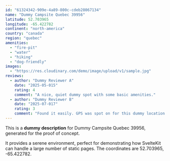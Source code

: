 ```yaml
---
id: "61324342-909e-4a89-800c-cdeb28067134"
name: "Dummy Campsite Quebec 39956"
latitude: 52.703965
longitude: -65.422782
continent: "north-america"
country: "canada"
region: "quebec"
amenities:
  - "fire-pit"
  - "water"
  - "hiking"
  - "dog-friendly"
images:
  - "https://res.cloudinary.com/demo/image/upload/v1/sample.jpg"
reviews:
  - author: "Dummy Reviewer A"
    date: "2025-05-015"
    rating: 4
    comment: "A nice, quiet dummy spot with some basic amenities."
  - author: "Dummy Reviewer B"
    date: "2025-07-017"
    rating: 3
    comment: "Found it easily. GPS was spot on for this dummy location."
---
```


This is a **dummy description** for Dummy Campsite Quebec 39956, generated for the proof of concept.

It provides a serene environment, perfect for demonstrating how SvelteKit can handle a large number of static pages. The coordinates are 52.703965, -65.422782.
